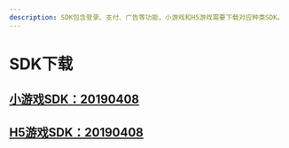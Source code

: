 ```yaml
---
description: SDK包含登录、支付、广告等功能，小游戏和H5游戏需要下载对应种类SDK。
---
```


# SDK下载

## [小游戏SDK：20190408](https://chukong.oss-cn-qingdao.aliyuncs.com/res/Runtime_SDK_20190408.zip)

## [H5游戏SDK：20190408](https://chukong.oss-cn-qingdao.aliyuncs.com/res/H5_SDK_20190408.zip)


